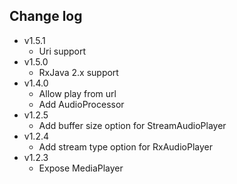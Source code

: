 ## Change log

+ v1.5.1
  + Uri support
+ v1.5.0
  + RxJava 2.x support
+ v1.4.0
  + Allow play from url
  + Add AudioProcessor
+ v1.2.5
  + Add buffer size option for StreamAudioPlayer
+ v1.2.4
  + Add stream type option for RxAudioPlayer
+ v1.2.3
  + Expose MediaPlayer
